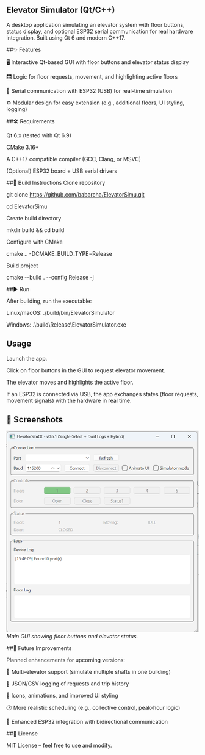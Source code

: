 ## Elevator Simulator (Qt/C++)

A desktop application simulating an elevator system with floor buttons, status display, and optional ESP32 serial communication for real hardware integration.
Built using Qt 6 and modern C++17.

##✨ Features

🖥️ Interactive Qt-based GUI with floor buttons and elevator status display

🛗 Logic for floor requests, movement, and highlighting active floors

🔌 Serial communication with ESP32 (USB) for real-time simulation

⚙️ Modular design for easy extension (e.g., additional floors, UI styling, logging)

##🛠️ Requirements

Qt 6.x (tested with Qt 6.9)

CMake 3.16+

A C++17 compatible compiler (GCC, Clang, or MSVC)

(Optional) ESP32 board + USB serial drivers

##🚀 Build Instructions
Clone repository

git clone https://github.com/babarcha/ElevatorSimu.git

cd ElevatorSimu

Create build directory

mkdir build && cd build

Configure with CMake

cmake .. -DCMAKE_BUILD_TYPE=Release

Build project

cmake --build . --config Release -j

##▶️ Run

After building, run the executable:

Linux/macOS:
./build/bin/ElevatorSimulator

Windows:
.\build\Release\ElevatorSimulator.exe

## Usage

Launch the app.

Click on floor buttons in the GUI to request elevator movement.

The elevator moves and highlights the active floor.

If an ESP32 is connected via USB, the app exchanges states (floor requests, movement signals) with the hardware in real time.


## 📸 Screenshots

![Elevator App Screenshot](assets/ElevatorAppScreenShot.PNG)
*Main GUI showing floor buttons and elevator status.*

##📌 Future Improvements

Planned enhancements for upcoming versions:

🔄 Multi-elevator support (simulate multiple shafts in one building)

📝 JSON/CSV logging of requests and trip history

🎨 Icons, animations, and improved UI styling

🕒 More realistic scheduling (e.g., collective control, peak-hour logic)

📶 Enhanced ESP32 integration with bidirectional communication

##📄 License

MIT License – feel free to use and modify.

